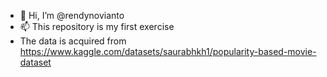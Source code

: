 - 👋 Hi, I’m @rendynovianto
- 📫 This repository is my first exercise
- The data is acquired from https://www.kaggle.com/datasets/saurabhkh1/popularity-based-movie-dataset

<!---
rendynovianto/rendynovianto is a ✨ special ✨ repository because its `README.md` (this file) appears on your GitHub profile.
You can click the Preview link to take a look at your changes.
--->
